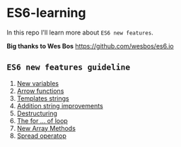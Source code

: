 # ES6-learning
In this repo I'll learn more about `ES6 new features`.

**Big thanks to Wes Bos** https://github.com/wesbos/es6.io

## `ES6 new features guideline`
1. [New variables](https://github.com/SetMiller/ES6-learning/tree/master/01-New%20Variables)
2. [Arrow functions](https://github.com/SetMiller/ES6-learning/tree/master/02-Arrow%20funcions)
3. [Templates strings](https://github.com/SetMiller/ES6-learning/tree/master/03-Template%20Strings)
4. [Addition string improvements](https://github.com/SetMiller/ES6-learning/tree/master/04-Addition%20string%20improvements)
5. [Destructuring](https://github.com/SetMiller/ES6-learning/tree/master/05-Destructuring)
6. [The for ... of loop](https://github.com/SetMiller/ES6-learning/tree/master/06-The%20for%20of%20loop)
7. [New Array Methods](https://github.com/SetMiller/ES6-learning/tree/master/07-New%20Array%20Methods)
8. [Spread operatop](https://github.com/SetMiller/ES6-learning/tree/master/08-Spread%operator)

# 
